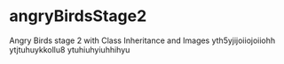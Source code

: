 # angryBirdsStage2
Angry Birds stage 2 with Class Inheritance and Images
yth5yjijoiiojoiiohh
ytjtuhuykkollu8
ytuhiuhyiuhhihyu